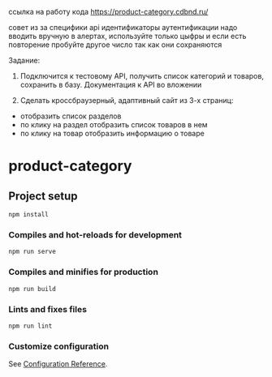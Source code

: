 ссылка на работу кода https://product-category.cdbnd.ru/

совет из за специфики api идентификаторы аутентификации надо вводить вручную в алертах, используйте только цыфры и если есть повторение пробуйте другое число так как они сохраняются

Задание:
1. Подключится к тестовому API, получить список категорий и товаров, сохранить в базу.
Документация к API во вложении

2. Сделать кроссбраузерный, адаптивный сайт из 3-х страниц:
- отобразить список разделов
- по клику на раздел отобразить список товаров в нем
- по клику на товар отобразить информацию о товаре

# product-category

## Project setup
```
npm install
```

### Compiles and hot-reloads for development
```
npm run serve
```

### Compiles and minifies for production
```
npm run build
```

### Lints and fixes files
```
npm run lint
```

### Customize configuration
See [Configuration Reference](https://cli.vuejs.org/config/).


